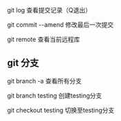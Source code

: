 git log
查看提交记录（Q退出）

git commit --amend
修改最后一次提交

git remote
查看当前远程库

## git 分支

git branch -a
查看所有分支

git branch testing
创建testing分支

git checkout testing
切换至testing分支